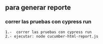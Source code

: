 ## para generar reporte
### correr las pruebas con cypress run
```
1.-  correr las pruebas con cypress run
2.- ejecutar: node cucumber-html-report.js 

```